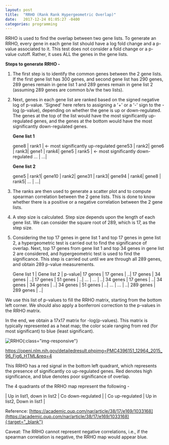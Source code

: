 ```yaml
---
layout: post
title:  "RRHO (Rank Rank Hypergeometric Overlap)"
date:   2017-12-24 01:05:27 -0400
categories: programming
---
```

RRHO is used to find the overlap between two gene lists. To generate an RRHO, every gene in each gene list should have a log fold change and a p-value associated to it. This test does not consider a fold change or a p-value cutoff. Rather, it uses ALL the genes in the gene lists.

**Steps to generate RRHO -**

1. The first step is to identify the common genes between the 2 gene lists. If the first gene list has 300 genes, and second gene list has 290 genes, 289 genes remain in gene list 1 and 289 genes remain in gene list 2 (assuming 289 genes are common b/w the two lists).

2. Next, genes in each gene list are ranked based on the signed negative log of p-value. 'Signed' here refers to assigning a '+' or a '-' sign to the - log (p-value), depending on whether the gene is up or down-regulated. The genes at the top of the list would have the most significantly up-regulated genes, and the genes at the bottom would have the most significantly down-regulated genes.

	**Gene list 1**

	gene8  |    rank1  |   <- most significantly up-regulated
	gene53  |  rank2|
	gene6   |   rank3|
	gene1   |   rank4|
	gene5   |   rank5   | <- most significantly down-regulated
	    ...    |        ...|

	**Gene list 2**

	gene5  |    rank1|
	gene10  |  rank2|
	gene31 |   rank3|
	gene94  |  rank4|
	gene8   |   rank5|
	    ...   |          ...|


3. The ranks are then used to generate a scatter plot and to compute spearman correlation between the 2 gene lists. This is done to know whether there is a positive or a negative correlation between the 2 gene lists.

4. A step size is calculated. Step size depends upon the length of each gene list. We can consider the square root of 289, which is 17, as the step size.

5. Considering the top 17 genes in gene list 1 and top 17 genes in gene list 2, a hypergeometric test is carried out to find the significance of overlap. Next, top 17 genes from gene list 1 and top 34 genes in gene list 2 are considered, and hypergeometric test is used to find the significance. This step is carried out until we are through all 289 genes, and obtain 289 p-value measurements.

	Gene list 1  |  Gene list 2   |   p-value|
	17 genes     |   17 genes      |    ..|
	17 genes    |    34 genes     |     ..|
	17 genes     |   51 genes       |   ..|
	    ...     |              ...   |              ..|
	34 genes   |     17 genes       |   ..|
	34 genes    |    34 genes    |      ..|
	34 genes    |    51 genes     |     ..|
	    ...      |             ...         |        ..|
	289 genes  |    289 genes     |   ..|

We use this list of p-values to fill the RRHO matrix, starting from the bottom left corner. We should also apply a bonferroni correction to the p-values in the RRHO matrix. 

In the end, we obtain a 17x17 matrix for -log(p-values). This matrix is typically represented as a heat map; the color scale ranging from red (for most significant) to blue (least significant). 

 ![RRHO](http://3.bp.blogspot.com/-j1Nb27flnxU/WxMH5ThAWqI/AAAAAAAABDE/teIe9UySA943fY3lIGC1wKy0G0J5BOXKgCK4BGAYYCw/s1600/12964_2015_96_Fig6_HTML.gif){:class="img-responsive"}

https://openi.nlm.nih.gov/detailedresult.phpimg=PMC4396151_12964_2015_96_Fig6_HTML&req=4

This RRHO has a red signal in the bottom left quadrant, which represents the presence of significantly co up-regulated genes. Red denotes high significance, and blue denotes poor significance of overlap.


The 4 quadrants of the RRHO map represent the following -

| Up in list1, down in list2 | Co down-regulated |
| Co up-regulated | Up in list2, Down in list1 |


Reference: [https://academic.oup.com/nar/article/38/17/e169/1033168](https://academic.oup.com/nar/article/38/17/e169/1033168){:target="_blank"}

Caveat: The RRHO cannot represent negative correlations, i.e., if the spearman correlation is negative, the RRHO map would appear blue.
